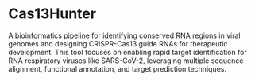 # Cas13Hunter
A bioinformatics pipeline for identifying conserved RNA regions in viral genomes and designing CRISPR-Cas13 guide RNAs for therapeutic development. This tool focuses on enabling rapid target identification for RNA respiratory viruses like SARS-CoV-2, leveraging multiple sequence alignment, functional annotation, and target prediction techniques.
